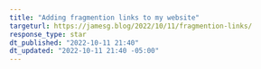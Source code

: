```yaml
---
title: "Adding fragmention links to my website"
targeturl: https://jamesg.blog/2022/10/11/fragmention-links/ 
response_type: star
dt_published: "2022-10-11 21:40"
dt_updated: "2022-10-11 21:40 -05:00"
---
```

